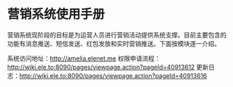 # 营销系统使用手册

营销系统现阶段的目标是为运营人员进行营销活动提供系统支撑。目前主要包含的功能有消息推送、短信发送、红包发放和实时营销推送。下面按模块逐一介绍。

系统访问地址：http://amelia.elenet.me
权限申请流程：http://wiki.ele.to:8090/pages/viewpage.action?pageId=40913612
更新日志：http://wiki.ele.to:8090/pages/viewpage.action?pageId=40913616